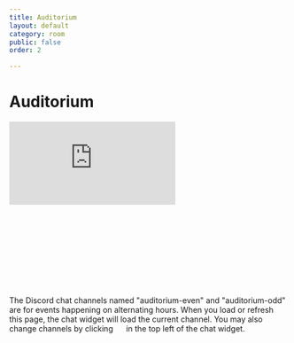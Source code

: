 ```yaml
---
title: Auditorium
layout: default
category: room
public: false
order: 2

---
```

# Auditorium

<iframe src="https://player.vimeo.com/video/448011776" frameborder="0" allow="autoplay; fullscreen" allowfullscreen  class="nasfic-video" ></iframe>

<iframe frameborder="0" class="nasfic-chat">
</iframe>

The Discord chat channels named "auditorium-even" and "auditorium-odd" are for 
events happening on alternating hours. When you load or refresh this page, the 
chat widget will load the current channel. You may also change channels by clicking 
<span class="hamburger-menu-image">&nbsp;&nbsp;&nbsp;&nbsp;</span>
in the top left of the chat widget.

<script src="https://unpkg.com/dayjs@1.8.21/dayjs.min.js"></script>
<script>
const even = "742198998722543678";
const odd = "742279184956522496";
{% include room_scripts.js %}
</script>
